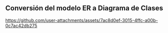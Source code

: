 ## Conversión del modelo ER a Diagrama de Clases
https://github.com/user-attachments/assets/7ac8d0ef-3015-4ffc-a00b-0c7ac42db275
